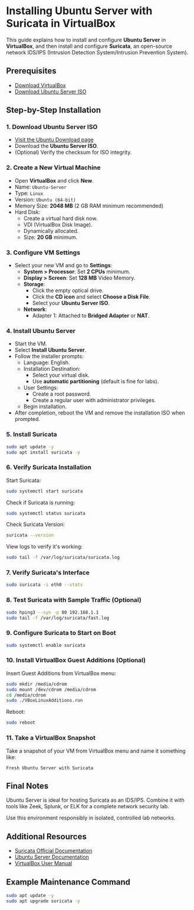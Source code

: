 # Installing Ubuntu Server with Suricata in VirtualBox

This guide explains how to install and configure **Ubuntu Server** in **VirtualBox**, and then install and configure **Suricata**, an open-source network IDS/IPS (Intrusion Detection System/Intrusion Prevention System).

## Prerequisites
- [Download VirtualBox](https://www.virtualbox.org/wiki/Downloads)
- [Download Ubuntu Server ISO](https://ubuntu.com/download/server)

## Step-by-Step Installation

### 1. Download Ubuntu Server ISO
- [Visit the Ubuntu Download page](https://ubuntu.com/download/server)
- Download the **Ubuntu Server ISO**.
- (Optional) Verify the checksum for ISO integrity.

### 2. Create a New Virtual Machine
- Open **VirtualBox** and click **New**.
- Name: `Ubuntu-Server`
- Type: `Linux`
- Version: `Ubuntu (64-bit)`
- Memory Size: **2048 MB** (2 GB RAM minimum recommended)
- Hard Disk:
  - Create a virtual hard disk now.
  - VDI (VirtualBox Disk Image).
  - Dynamically allocated.
  - Size: **20 GB** minimum.

### 3. Configure VM Settings
- Select your new VM and go to **Settings**:
  - **System > Processor**: Set **2 CPUs** minimum.
  - **Display > Screen**: Set **128 MB** Video Memory.
  - **Storage**:
    - Click the empty optical drive.
    - Click the **CD icon** and select **Choose a Disk File**.
    - Select your **Ubuntu Server ISO**.
  - **Network**:
    - Adapter 1: Attached to **Bridged Adapter** or **NAT**.

### 4. Install Ubuntu Server
- Start the VM.
- Select **Install Ubuntu Server**.
- Follow the installer prompts:
  - Language: English.
  - Installation Destination:
    - Select your virtual disk.
    - Use **automatic partitioning** (default is fine for labs).
  - User Settings:
    - Create a root password.
    - Create a regular user with administrator privileges.
  - Begin installation.
- After completion, reboot the VM and remove the installation ISO when prompted.

### 5. Install Suricata

```bash
sudo apt update -y
sudo apt install suricata -y
```

### 6. Verify Suricata Installation

Start Suricata:

```bash
sudo systemctl start suricata
```

Check if Suricata is running:

```bash
sudo systemctl status suricata
```

Check Suricata Version:

```bash
suricata --version
```

View logs to verify it's working:

```bash
sudo tail -f /var/log/suricata/suricata.log
```

### 7. Verify Suricata's Interface

```bash
sudo suricata -i eth0 --stats
```

### 8. Test Suricata with Sample Traffic (Optional)

```bash
sudo hping3 --syn -p 80 192.168.1.1
sudo tail -f /var/log/suricata/fast.log
```

### 9. Configure Suricata to Start on Boot

```bash
sudo systemctl enable suricata
```

### 10. Install VirtualBox Guest Additions (Optional)

Insert Guest Additions from VirtualBox menu:

```bash
sudo mkdir /media/cdrom
sudo mount /dev/cdrom /media/cdrom
cd /media/cdrom
sudo ./VBoxLinuxAdditions.run
```

Reboot:

```bash
sudo reboot
```

### 11. Take a VirtualBox Snapshot

Take a snapshot of your VM from VirtualBox menu and name it something like:

`Fresh Ubuntu Server with Suricata`

## Final Notes

Ubuntu Server is ideal for hosting Suricata as an IDS/IPS. Combine it with tools like Zeek, Splunk, or ELK for a complete network security lab.

Use this environment responsibly in isolated, controlled lab networks.

## Additional Resources
- [Suricata Official Documentation](https://docs.suricata.io/)
- [Ubuntu Server Documentation](https://ubuntu.com/server/docs)
- [VirtualBox User Manual](https://www.virtualbox.org/manual/UserManual.html)

## Example Maintenance Command

```bash
sudo apt update -y
sudo apt upgrade suricata -y
```
